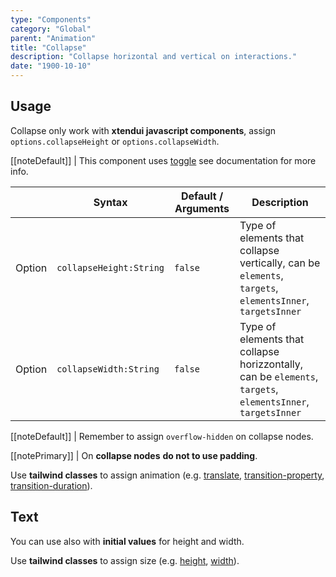 ```yaml
---
type: "Components"
category: "Global"
parent: "Animation"
title: "Collapse"
description: "Collapse horizontal and vertical on interactions."
date: "1900-10-10"
---
```


## Usage

Collapse only work with **xtendui javascript components**, assign `options.collapseHeight` or `options.collapseWidth`.

[[noteDefault]]
| This component uses [toggle](/components/toggle) see documentation for more info.

<div class="xt-overflow-sub overflow-y-hidden overflow-x-scroll my-5 xt-my-auto w-full">

|                         | Syntax                                    | Default / Arguments                       | Description                   |
| ----------------------- | ----------------------------------------- | ----------------------------- | ----------------------------- |
| Option                    | `collapseHeight:String`                          | `false`        | Type of elements that collapse vertically, can be `elements`, `targets`, `elementsInner`, `targetsInner`           |
| Option                    | `collapseWidth:String`                          | `false`        | Type of elements that collapse horizzontally, can be `elements`, `targets`, `elementsInner`, `targetsInner`           |

</div>

[[noteDefault]]
| Remember to assign `overflow-hidden` on collapse nodes.

[[notePrimary]]
| On **collapse nodes** **do not to use padding**.

Use **tailwind classes** to assign animation (e.g. [translate](https://tailwindcss.com/docs/translate), [transition-property](https://tailwindcss.com/docs/transition-property), [transition-duration](https://tailwindcss.com/docs/transition-duration)).

<demo>
  <demoinline src="demos/components/animation/collapse-height">
  </demoinline>
  <demoinline src="demos/components/animation/collapse-width">
  </demoinline>
</demo>

## Text

You can use also with **initial values** for height and width.

Use **tailwind classes** to assign size (e.g. [height](https://tailwindcss.com/docs/height), [width](https://tailwindcss.com/docs/width)).

<demo>
  <demoinline src="demos/components/animation/collapse-text">
  </demoinline>
</demo>
